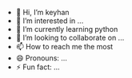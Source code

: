 - 👋 Hi, I’m keyhan
- 👀 I’m interested in ...
- 🌱 I’m currently learning python
- 💞️ I’m looking to collaborate on ...
- 📫 How to reach me the most
- 😄 Pronouns: ...
- ⚡ Fun fact: ...
